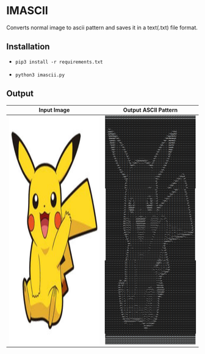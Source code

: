 # IMASCII
Converts normal image to ascii pattern and saves it in a text(.txt) file format.

## Installation
- `pip3 install -r requirements.txt`  <br><br>
- `python3 imascii.py`

## Output
Input Image                |  Output ASCII Pattern
:-------------------------:|:-------------------------:
<img src="pika.png" width="300" height="600" />   |  <img src="out.png" width="300" height="600" /> 
